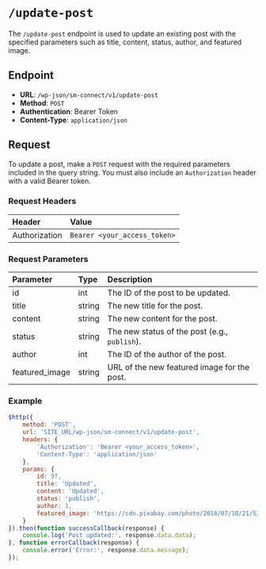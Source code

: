 # `/update-post` 

The `/update-post` endpoint is used to update an existing post with the specified parameters such as title, content, status, author, and featured image.

## Endpoint

- **URL**: `/wp-json/sm-connect/v1/update-post`
- **Method**: `POST`
- **Authentication**: Bearer Token
- **Content-Type**: `application/json`

## Request

To update a post, make a `POST` request with the required parameters included in the query string. You must also include an `Authorization` header with a valid Bearer token.

### Request Headers

| Header           | Value                                          | 
|:-----------------|:-----------------------------------------------| 
| Authorization    | `Bearer <your_access_token>`                   | 


### Request Parameters

| Parameter        | Type   | Description                                   | 
|:-----------------|:-------|:----------------------------------------------| 
| id               | int    | The ID of the post to be updated.             | 
| title            | string | The new title for the post.                   | 
| content          | string | The new content for the post.                 | 
| status           | string | The new status of the post (e.g., `publish`). | 
| author           | int    | The ID of the author of the post.             | 
| featured_image   | string | URL of the new featured image for the post.   | 

### Example 

```javascript
$http({
    method: 'POST',
    url: 'SITE_URL/wp-json/sm-connect/v1/update-post',
    headers: {
        'Authorization': 'Bearer <your_access_token>',
        'Content-Type': 'application/json'
    },
    params: {
        id: 97,
        title: 'Updated',
        content: 'Updated',
        status: 'publish',
        author: 1,
        featured_image: 'https://cdn.pixabay.com/photo/2018/07/10/21/53/tournament-3529744_1280.jpg'
    }
}).then(function successCallback(response) {
    console.log('Post updated:', response.data.data);
}, function errorCallback(response) {
    console.error('Error:', response.data.message);
});
```
